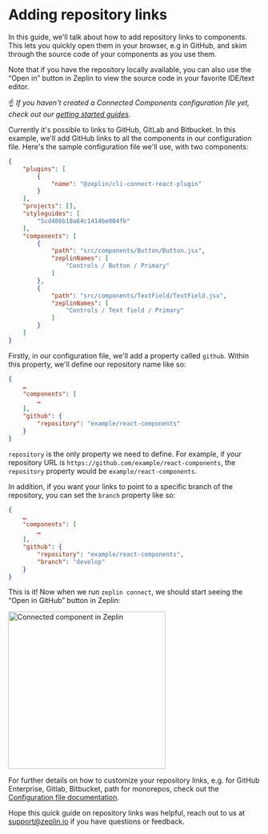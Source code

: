 # Adding repository links

In this guide, we'll talk about how to add repository links to components. This lets you quickly open them in your browser, e.g in GitHub, and skim through the source code of your components as you use them.

Note that if you have the repository locally available, you can also use the “Open in” button in Zeplin to view the source code in your favorite IDE/text editor.

☝️ _If you haven't created a Connected Components configuration file yet, check out our [getting started guides](/README.md#getting-started)._

Currently it's possible to links to GitHub, GitLab and Bitbucket. In this example, we'll add GitHub links to all the components in our configuration file. Here's the sample configuration file we'll use, with two components:

```json
{
    "plugins": [
        {
            "name": "@zeplin/cli-connect-react-plugin"
        }
    ],
    "projects": [],
    "styleguides": [
        "5cd486b18a64c1414be004fb"
    ],
    "components": [
        {
            "path": "src/components/Button/Button.jsx",
            "zeplinNames": [
                "Controls / Button / Primary"
            ]
        },
        {
            "path": "src/components/TextField/TextField.jsx",
            "zeplinNames": [
                "Controls / Text field / Primary"
            ]
        }
    ]
}
```

Firstly, in our configuration file, we'll add a property called `github`. Within this property, we'll define our repository name like so:

```json
{
    …
    "components": [
        …
    ],
    "github": {
        "repository": "example/react-components"
    }
}
```

`repository` is the only property we need to define. For example, if your repository URL is `https://github.com/example/react-components`, the `repository` property would be `example/react-components`.

In addition, if you want your links to point to a specific branch of the repository, you can set the `branch` property like so:

```json
{
    …
    "components": [
        …
    ],
    "github": {
        "repository": "example/react-components",
        "branch": "develop"
    }
}
```

This is it! Now when we run `zeplin connect`, we should start seeing the “Open in GitHub” button in Zeplin:

<img src="../../img/zeplinGitHubLink.png" alt="Connected component in Zeplin" width="314" />

For further details on how to customize your repository links, e.g. for GitHub Enterprise, Gitlab, Bitbucket, path for monorepos, check out the [Configuration file documentation](/CONFIGURATION_FILE.md#repositoryconfig).

Hope this quick guide on repository links was helpful, reach out to us at [support@zeplin.io](mailto:support@zeplin.io) if you have questions or feedback.
